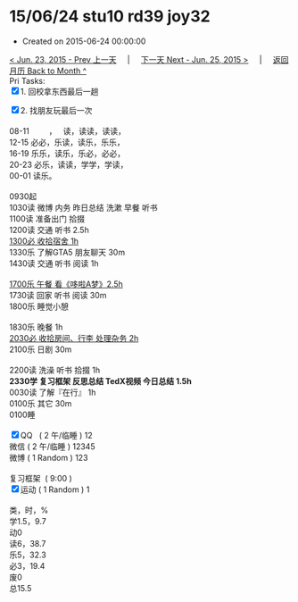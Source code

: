 # 15/06/24 stu10 rd39 joy32

- Created on 2015-06-24 00:00:00

[< Jun. 23, 2015 - Prev 上一天](/lifelogs/2015/06/d23.md) &nbsp; &nbsp; | &nbsp; &nbsp; [下一天 Next - Jun. 25, 2015 >](/lifelogs/2015/06/d25.md) &nbsp; &nbsp; |  &nbsp; &nbsp; [返回月历 Back to Month ^](/lifelogs/2015/06/index.md)
<br/>Pri Tasks:</strong><br clear="none"/><input type="checkbox" checked="true" />1. 回校拿东西最后一趟</div><div><input type="checkbox" checked="true" />2. 找朋友玩最后一次</div><div><div><br clear="none"/></div>08-11         ，   读，读读，读读，</div><div>12-15 必必，乐读，读乐，乐乐，</div><div>16-19 乐乐，读乐，乐必，必必，</div><div>20-23 必乐，读读，学学，学读，</div><div>00-01 读乐。</div><div><div><br clear="none"/></div>0930起<br clear="none"/>1030读 微博 内务 昨日总结 洗漱 早餐 听书</div><div>1100读 准备出门 拾掇</div><div>1200读 交通 听书 2.5h</div><div><u>1300必 收拾宿舍 1h</u></div><div>1330乐 了解GTA5 朋友聊天 30m</div><div>1430读 交通 听书 阅读 1h</div><div><br/></div><div><u>1700乐 午餐 看《哆啦A梦》2.5h</u></div><div>1730读 回家 听书 阅读 30m</div><div>1800乐 睡觉小憩</div><div><br/></div><div>1830乐 晚餐 1h</div><div><u>2030必 收拾房间、行李 处理杂务 2h</u></div><div>2100乐 日剧 30m</div><div><br clear="none"/></div><div>2200读 洗澡 听书 拾掇 1h</div><div><b>2330学 复习框架 反思总结 TedX视频 今日总结 1.5h</b></div><div>0030读 了解『在行』 1h</div><div>0100乐 其它 30m</div><div>0100睡</div><div><br clear="none"/></div><div><input type="checkbox" checked="true" />QQ   ( 2 午/临睡 ) 12<br clear="none"/><en-todo/>微信 ( 2 午/临睡 ) 12345</div><div><en-todo/>微博 ( 1 Random ) 123</div><div><br clear="none"/></div><div><en-todo/>复习框架  ( 9:00 ) <br clear="none"/></div><div><input type="checkbox" checked="true" />运动 ( 1 Random ) 1</div><div><div><br clear="none"/></div>类，时，%<br clear="none"/>学1.5，9.7<br clear="none"/>动0<br clear="none"/>读6，38.7<br clear="none"/>乐5，32.3<br clear="none"/>必3，19.4<br clear="none"/>废0<br clear="none"/>总15.5</div>
